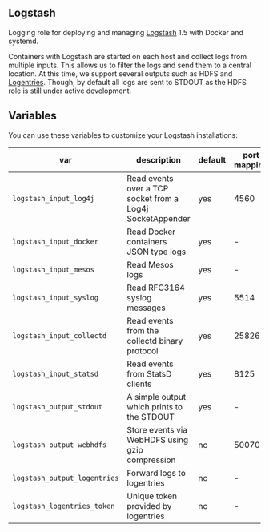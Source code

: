 ## Logstash

Logging role for deploying and managing [Logstash](http://logstash.net) 1.5 with Docker and systemd.

Containers with Logstash are started on each host and collect logs from multiple inputs.
This allows us to filter the logs and send them to a central location. At this time, we support
several outputs such as HDFS and [Logentries](https://logentries.com/). Though, by default all
logs are sent to STDOUT as the HDFS role is still under active development.

## Variables

You can use these variables to customize your Logstash installations:

| var | description | default | port mapping |
|-----|-------------|---------|--------------|
|`logstash_input_log4j`|Read events over a TCP socket from a Log4j SocketAppender|yes|4560|
|`logstash_input_docker`|Read Docker containers JSON type logs|yes|-|
|`logstash_input_mesos`|Read Mesos logs|yes|-|
|`logstash_input_syslog`|Read RFC3164 syslog messages|yes|5514|
|`logstash_input_collectd`|Read events from the collectd binary protocol|yes|25826|
|`logstash_input_statsd`|Read events from StatsD clients|yes|8125|
|`logstash_output_stdout`|A simple output which prints to the STDOUT|yes|-|
|`logstash_output_webhdfs`|Store events via WebHDFS using gzip compression|no|50070|
|`logstash_output_logentries`|Forward logs to logentries|no|-|
|`logstash_logentries_token`|Unique token provided by logentries|no|-|
